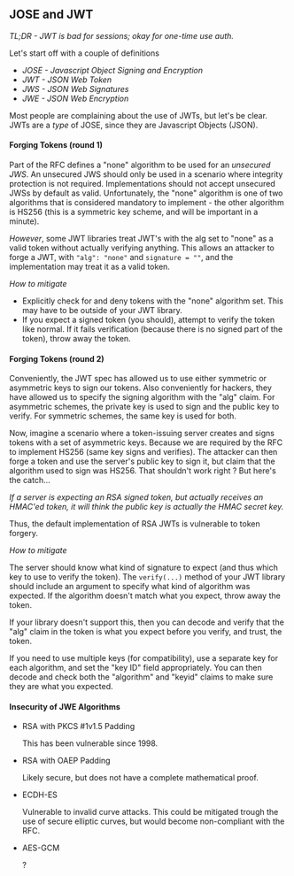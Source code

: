## JOSE and JWT
_TL;DR - JWT is bad for sessions; okay for one-time use auth._


Let's start off with a couple of definitions
- _JOSE - Javascript Object Signing and Encryption_
- _JWT - JSON Web Token_
- _JWS - JSON Web Signatures_
- _JWE - JSON Web Encryption_

Most people are complaining about the use of JWTs, but let's be clear. JWTs are
a _type_ of JOSE, since they are Javascript Objects (JSON).

#### Forging Tokens (round 1)
Part of the RFC defines a "none" algorithm to be used for an _unsecured JWS_.
An unsecured JWS should only be used in a scenario where integrity protection
is not required. Implementations should not accept unsecured JWSs by default
as valid.
Unfortunately, the "none" algorithm is one of two algorithms that is considered
mandatory to implement - the other algorithm is HS256 (this is a symmetric key
scheme, and will be important in a minute).

_However_, some JWT libraries treat JWT's with the alg set to "none" as a valid
token without actually verifying anything. This allows an attacker to forge
a JWT, with `"alg": "none"` and `signature = ""`, and the implementation may
treat it as a valid token.

_How to mitigate_

- Explicitly check for and deny tokens with the "none" algorithm set. This may
have to be outside of your JWT library.
- If you expect a signed token (you should), attempt to verify the token like
normal. If it fails verification (because there is no signed part of the
token), throw away the token.

#### Forging Tokens (round 2)
Conveniently, the JWT spec has allowed us to use either symmetric or asymmetric
keys to sign our tokens. Also conveniently for hackers, they have allowed us
to specify the signing algorithm with the "alg" claim.
For asymmetric schemes, the private key is used to sign and the public key to
verify. For symmetric schemes, the same key is used for both.

Now, imagine a scenario where a token-issuing server creates and signs tokens
with a set of asymmetric keys. Because we are required by the RFC to implement
HS256 (same key signs and verifies). The attacker can then forge a token and
use the server's public key to sign it, but claim that the algorithm used to
sign was HS256. That shouldn't work right ? But here's the catch...

_If a server is expecting an RSA signed token, but actually receives
an HMAC'ed token, it will think the public key is actually the HMAC secret key._

Thus, the default implementation of RSA JWTs is vulnerable to token forgery.

_How to mitigate_

The server should know what kind of signature to expect (and thus which key to
use to verify the token). The `verify(...)` method of your JWT library should
include an argument to specify what kind of algorithm was expected. If the
algorithm doesn't match what you expect, throw away the token.

If your library doesn't support this, then you can decode and verify that the
"alg" claim in the token is what you expect before you verify, and trust, the
token.

If you need to use multiple keys (for compatibility), use a separate key for
each algorithm, and set the "key ID" field appropriately. You can then decode
and check both the "algorithm" and "keyid" claims to make sure they are what
you expected.

#### Insecurity of JWE Algorithms
- RSA with PKCS #1v1.5 Padding

    This has been vulnerable since 1998.
- RSA with OAEP Padding

    Likely secure, but does not have a complete mathematical proof.
- ECDH-ES

    Vulnerable to invalid curve attacks. This could be mitigated trough the
    use of secure elliptic curves, but would become non-compliant with the RFC.
- AES-GCM

    ?
